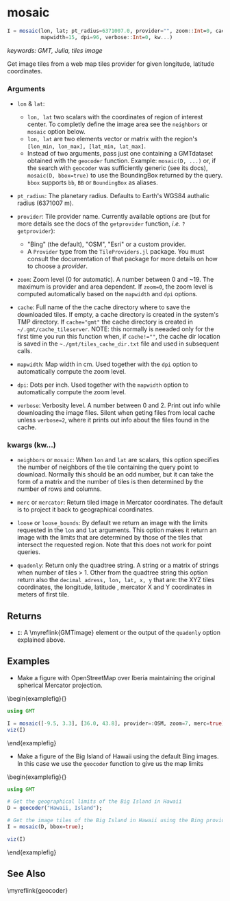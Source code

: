 # mosaic

```julia
I = mosaic(lon, lat; pt_radius=6371007.0, provider="", zoom::Int=0, cache::String="",
           mapwidth=15, dpi=96, verbose::Int=0, kw...)
```

*keywords: GMT, Julia, tiles image*

Get image tiles from a web map tiles provider for given longitude, latitude coordinates.

### Arguments
- `lon` & `lat`:
  - `lon, lat` two scalars with the coordinates of region of interest center. To completly define
    the image area see the `neighbors` or `mosaic` option below.
  - `lon, lat` are two elements vector or matrix with the region's ``[lon_min, lon_max], [lat_min, lat_max]``.
  - Instead of two arguments, pass just one containing a GMTdataset obtained with the ``geocoder`` function.
    Example: ``mosaic(D, ...)`` or, if the search with ``geocoder`` was sufficiently generic (see its docs),
    ``mosaic(D, bbox=true)`` to use the BoundingBox returned by the query. `bbox` supports `bb`, `BB` or
    `BoundingBox` as aliases.

- `pt_radius`: The planetary radius. Defaults to Earth's WGS84 authalic radius (6371007 m).

- `provider`: Tile provider name. Currently available options are (but for more details see the docs of the
  `getprovider` function, *i.e.* ``? getprovider``):
  - "Bing" (the default), "OSM", "Esri" or a custom provider.
  - A `Provider` type from the ``TileProviders.jl`` package. You must consult the documentation of that package
    for more details on how to choose a *provider*.

- `zoom`: Zoom level (0 for automatic). A number between 0 and ~19. The maximum is provider and area dependent.
  If `zoom=0`, the zoom level is computed automatically based on the `mapwidth` and `dpi` options.

- `cache`: Full name of the the cache directory where to save the downloaded tiles. If empty, a cache
  directory is created in the system's TMP directory. If `cache="gmt"` the cache directory is created in
  ``~/.gmt/cache_tileserver``. NOTE: this normally is neeaded only for the first time you run this function when,
  if `cache!=""`, the cache dir location is saved in the ``~./gmt/tiles_cache_dir.txt`` file and used in
  subsequent calls.

- `mapwidth`: Map width in cm. Used together with the `dpi` option to automatically compute the zoom level.

- `dpi`: Dots per inch. Used together with the `mapwidth` option to automatically compute the zoom level.

- `verbose`: Verbosity level. A number between 0 and 2. Print out info while downloading the image files.
  Silent when geting files from local cache unless `verbose=2`, where it prints out info about the files
  found in the cache.

### kwargs (kw...)
- `neighbors` or `mosaic`: When `lon` and `lat` are scalars, this option specifies the number of neighbors
  of the tile containing the query point to download. Normally this should be an odd number, but it can take the
  form of a matrix and the number of tiles is then determined by the number of rows and columns.

- `merc` or `mercator`: Return tiled image in Mercator coordinates. The default is to project it back
  to geographical coordinates.

- `loose` or `loose_bounds`: By default we return an image with the limits requested in the `lon` and
  `lat` arguments. This option makes it return an image with the limits that are determined by those of
  the tiles that intersect the requested region. Note that this does not work for point queries.

- `quadonly`: Return only the quadtree string. A string or a matrix of strings when number of tiles > 1.
  Other from the quadtree string this option return also the `decimal_adress, lon, lat, x, y` that are:
  the XYZ tiles coordinates, the longitude, latitude , mercator X and Y coordinates in meters of first tile.

Returns
-------
- `I`: A \myreflink{GMTimage} element or the output of the `quadonly` option explained above.

Examples
--------

- Make a figure with OpenStreetMap over Iberia maintaining the original spherical Mercator projection.

\begin{examplefig}{}
```julia
using GMT

I = mosaic([-9.5, 3.3], [36.0, 43.8], provider=:OSM, zoom=7, merc=true)
viz(I)
```
\end{examplefig}


- Make a figure of the Big Island of Hawaii using the default Bing images. In this case
we use the ``geocoder`` function to give us the map limits

\begin{examplefig}{}
```julia
using GMT

# Get the geographical limits of the Big Island in Hawaii
D = geocoder("Hawaii, Island");

# Get the image tiles of the Big Island in Hawaii using the Bing provider and automatic zoom level
I = mosaic(D, bbox=true);

viz(I)
```
\end{examplefig}


See Also
--------

\myreflink{geocoder}

